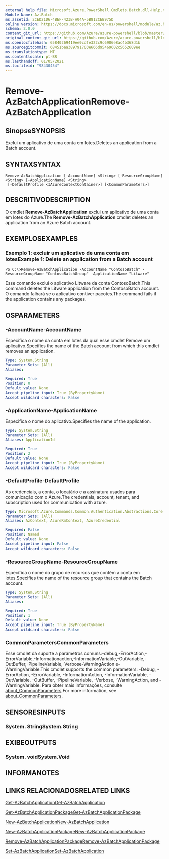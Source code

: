 ```yaml
---
external help file: Microsoft.Azure.PowerShell.Cmdlets.Batch.dll-Help.xml
Module Name: Az.Batch
ms.assetid: 2CED21D6-4BEF-423B-A04A-5B812CEB975D
online version: https://docs.microsoft.com/en-us/powershell/module/az.batch/remove-azbatchapplication
schema: 2.0.0
content_git_url: https://github.com/Azure/azure-powershell/blob/master/src/Batch/Batch/help/Remove-AzBatchApplication.md
original_content_git_url: https://github.com/Azure/azure-powershell/blob/master/src/Batch/Batch/help/Remove-AzBatchApplication.md
ms.openlocfilehash: 65840269419ee0cdfe322c9c6906e8ac4b368d1b
ms.sourcegitcommit: 68451baa389791703e666d95469602c5652609ee
ms.translationtype: MT
ms.contentlocale: pt-BR
ms.lasthandoff: 01/05/2021
ms.locfileid: "98430454"
---
```

# <span data-ttu-id="c51ca-101">Remove-AzBatchApplication</span><span class="sxs-lookup"><span data-stu-id="c51ca-101">Remove-AzBatchApplication</span></span>

## <span data-ttu-id="c51ca-102">Sinopse</span><span class="sxs-lookup"><span data-stu-id="c51ca-102">SYNOPSIS</span></span>
<span data-ttu-id="c51ca-103">Exclui um aplicativo de uma conta em lotes.</span><span class="sxs-lookup"><span data-stu-id="c51ca-103">Deletes an application from a Batch account.</span></span>

## <span data-ttu-id="c51ca-104">SYNTAX</span><span class="sxs-lookup"><span data-stu-id="c51ca-104">SYNTAX</span></span>

```
Remove-AzBatchApplication [-AccountName] <String> [-ResourceGroupName] <String> [-ApplicationName] <String>
 [-DefaultProfile <IAzureContextContainer>] [<CommonParameters>]
```

## <span data-ttu-id="c51ca-105">DESCRITIVO</span><span class="sxs-lookup"><span data-stu-id="c51ca-105">DESCRIPTION</span></span>
<span data-ttu-id="c51ca-106">O cmdlet **Remove-AzBatchApplication** exclui um aplicativo de uma conta em lotes do Azure.</span><span class="sxs-lookup"><span data-stu-id="c51ca-106">The **Remove-AzBatchApplication** cmdlet deletes an application from an Azure Batch account.</span></span>

## <span data-ttu-id="c51ca-107">EXEMPLOS</span><span class="sxs-lookup"><span data-stu-id="c51ca-107">EXAMPLES</span></span>

### <span data-ttu-id="c51ca-108">Exemplo 1: excluir um aplicativo de uma conta em lotes</span><span class="sxs-lookup"><span data-stu-id="c51ca-108">Example 1: Delete an application from a Batch account</span></span>
```
PS C:\>Remove-AzBatchApplication -AccountName "ContosoBatch" -ResourceGroupName "ContosoBatchGroup" -ApplicationName "Litware"
```

<span data-ttu-id="c51ca-109">Esse comando exclui o aplicativo Litware da conta ContosoBatch.</span><span class="sxs-lookup"><span data-stu-id="c51ca-109">This command deletes the Litware application from the ContosoBatch account.</span></span>
<span data-ttu-id="c51ca-110">O comando falhará se o aplicativo contiver pacotes.</span><span class="sxs-lookup"><span data-stu-id="c51ca-110">The command fails if the application contains any packages.</span></span>

## <span data-ttu-id="c51ca-111">OS</span><span class="sxs-lookup"><span data-stu-id="c51ca-111">PARAMETERS</span></span>

### <span data-ttu-id="c51ca-112">-AccountName</span><span class="sxs-lookup"><span data-stu-id="c51ca-112">-AccountName</span></span>
<span data-ttu-id="c51ca-113">Especifica o nome da conta em lotes da qual esse cmdlet Remove um aplicativo.</span><span class="sxs-lookup"><span data-stu-id="c51ca-113">Specifies the name of the Batch account from which this cmdlet removes an application.</span></span>

```yaml
Type: System.String
Parameter Sets: (All)
Aliases:

Required: True
Position: 0
Default value: None
Accept pipeline input: True (ByPropertyName)
Accept wildcard characters: False
```

### <span data-ttu-id="c51ca-114">-ApplicationName</span><span class="sxs-lookup"><span data-stu-id="c51ca-114">-ApplicationName</span></span>
<span data-ttu-id="c51ca-115">Especifica o nome do aplicativo.</span><span class="sxs-lookup"><span data-stu-id="c51ca-115">Specifies the name of the application.</span></span>

```yaml
Type: System.String
Parameter Sets: (All)
Aliases: ApplicationId

Required: True
Position: 2
Default value: None
Accept pipeline input: True (ByPropertyName)
Accept wildcard characters: False
```

### <span data-ttu-id="c51ca-116">-DefaultProfile</span><span class="sxs-lookup"><span data-stu-id="c51ca-116">-DefaultProfile</span></span>
<span data-ttu-id="c51ca-117">As credenciais, a conta, o locatário e a assinatura usados para comunicação com o Azure.</span><span class="sxs-lookup"><span data-stu-id="c51ca-117">The credentials, account, tenant, and subscription used for communication with azure.</span></span>

```yaml
Type: Microsoft.Azure.Commands.Common.Authentication.Abstractions.Core.IAzureContextContainer
Parameter Sets: (All)
Aliases: AzContext, AzureRmContext, AzureCredential

Required: False
Position: Named
Default value: None
Accept pipeline input: False
Accept wildcard characters: False
```

### <span data-ttu-id="c51ca-118">-ResourceGroupName</span><span class="sxs-lookup"><span data-stu-id="c51ca-118">-ResourceGroupName</span></span>
<span data-ttu-id="c51ca-119">Especifica o nome do grupo de recursos que contém a conta em lotes.</span><span class="sxs-lookup"><span data-stu-id="c51ca-119">Specifies the name of the resource group that contains the Batch account.</span></span>

```yaml
Type: System.String
Parameter Sets: (All)
Aliases:

Required: True
Position: 1
Default value: None
Accept pipeline input: True (ByPropertyName)
Accept wildcard characters: False
```

### <span data-ttu-id="c51ca-120">CommonParameters</span><span class="sxs-lookup"><span data-stu-id="c51ca-120">CommonParameters</span></span>
<span data-ttu-id="c51ca-121">Esse cmdlet dá suporte a parâmetros comuns:-debug,-ErrorAction,-ErrorVariable,-Informationaction,-InformationVariable,-OutVariable,-OutBuffer,-PipelineVariable,-Verbose-WarningAction e-WarningVariable.</span><span class="sxs-lookup"><span data-stu-id="c51ca-121">This cmdlet supports the common parameters: -Debug, -ErrorAction, -ErrorVariable, -InformationAction, -InformationVariable, -OutVariable, -OutBuffer, -PipelineVariable, -Verbose, -WarningAction, and -WarningVariable.</span></span> <span data-ttu-id="c51ca-122">Para obter mais informações, consulte [about_CommonParameters](http://go.microsoft.com/fwlink/?LinkID=113216).</span><span class="sxs-lookup"><span data-stu-id="c51ca-122">For more information, see [about_CommonParameters](http://go.microsoft.com/fwlink/?LinkID=113216).</span></span>

## <span data-ttu-id="c51ca-123">SENSORES</span><span class="sxs-lookup"><span data-stu-id="c51ca-123">INPUTS</span></span>

### <span data-ttu-id="c51ca-124">System. String</span><span class="sxs-lookup"><span data-stu-id="c51ca-124">System.String</span></span>

## <span data-ttu-id="c51ca-125">EXIBE</span><span class="sxs-lookup"><span data-stu-id="c51ca-125">OUTPUTS</span></span>

### <span data-ttu-id="c51ca-126">System. void</span><span class="sxs-lookup"><span data-stu-id="c51ca-126">System.Void</span></span>

## <span data-ttu-id="c51ca-127">INFORMA</span><span class="sxs-lookup"><span data-stu-id="c51ca-127">NOTES</span></span>

## <span data-ttu-id="c51ca-128">LINKS RELACIONADOS</span><span class="sxs-lookup"><span data-stu-id="c51ca-128">RELATED LINKS</span></span>

[<span data-ttu-id="c51ca-129">Get-AzBatchApplication</span><span class="sxs-lookup"><span data-stu-id="c51ca-129">Get-AzBatchApplication</span></span>](./Get-AzBatchApplication.md)

[<span data-ttu-id="c51ca-130">Get-AzBatchApplicationPackage</span><span class="sxs-lookup"><span data-stu-id="c51ca-130">Get-AzBatchApplicationPackage</span></span>](./Get-AzBatchApplicationPackage.md)

[<span data-ttu-id="c51ca-131">New-AzBatchApplication</span><span class="sxs-lookup"><span data-stu-id="c51ca-131">New-AzBatchApplication</span></span>](./New-AzBatchApplication.md)

[<span data-ttu-id="c51ca-132">New-AzBatchApplicationPackage</span><span class="sxs-lookup"><span data-stu-id="c51ca-132">New-AzBatchApplicationPackage</span></span>](./New-AzBatchApplicationPackage.md)

[<span data-ttu-id="c51ca-133">Remove-AzBatchApplicationPackage</span><span class="sxs-lookup"><span data-stu-id="c51ca-133">Remove-AzBatchApplicationPackage</span></span>](./Remove-AzBatchApplicationPackage.md)

[<span data-ttu-id="c51ca-134">Set-AzBatchApplication</span><span class="sxs-lookup"><span data-stu-id="c51ca-134">Set-AzBatchApplication</span></span>](./Set-AzBatchApplication.md)


